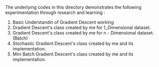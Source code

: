 The underlying codes in this directory demonstrates the following experimentation through research and learning :
1. Basic Understandin of Gradient Descent working
2. Gradient Descent's class created by me for 1_Dimensional dataset.
3. Gradient Descent's class created by me for n - Dimensional dataset. (Batch)
4. Stochastic Gradient Descent's class created by me and its implementation.
5. Mini Batch Gradient Descent's class created by me and its implementation.

